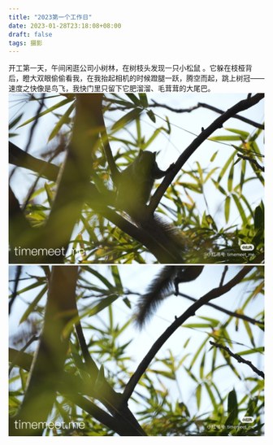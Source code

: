 ```yaml
---
title: "2023第一个工作日"
date: 2023-01-28T23:18:08+08:00
draft: false
tags: 摄影
---
```


开工第一天，午间闲逛公司小树林，在树枝头发现一只小松鼠 。它躲在枝桠背后，瞪大双眼偷偷看我，在我抬起相机的时候蹬腿一跃，腾空而起，跳上树冠——速度之快像是鸟飞，我快门里只留下它肥溜溜、毛茸茸的大尾巴。
![img](/pic/20220128/1.jpg)
![img](/pic/20220128/2.jpg)